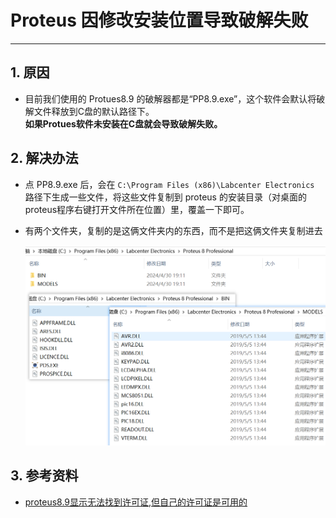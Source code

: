 # Proteus 因修改安装位置导致破解失败

---

## 1. 原因

- 目前我们使用的 Protues8.9 的破解器都是“PP8.9.exe”，这个软件会默认将破解文件释放到C盘的默认路径下。  
**如果Protues软件未安装在C盘就会导致破解失败。**

## 2. 解决办法

- 点 PP8.9.exe 后，会在 `C:\Program Files (x86)\Labcenter Electronics` 路径下生成一些文件，将这些文件复制到 proteus 的安装目录（对桌面的proteus程序右键打开文件所在位置）里，覆盖一下即可。

- 有两个文件夹，复制的是这俩文件夹内的东西，而不是把这俩文件夹复制进去

    ![alt text](../../../static/img/Singlechip/Error/Proteus/ProteusCrack_2024-05-01_19-38-48.png)


## 3. 参考资料

- [proteus8.9显示无法找到许可证,但自己的许可证是可用的](https://blog.csdn.net/m0_55746629/article/details/123849823)
